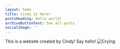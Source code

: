 ```yaml
---
layout: home
title: Cindy Is Here!
postsHeading: Hello world!
archiveButtonText: See all posts
socialImage: ''
---
```

This is a website created by Cindy!
Say hello!
![Crying](/images/640.webp.jpg "Cry!")
